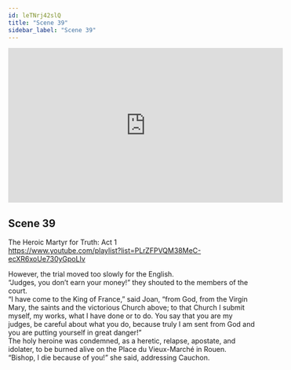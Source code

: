 ```yaml
---
id: leTNrj42slQ
title: "Scene 39"
sidebar_label: "Scene 39"
---
```


<div class="video-float-container">
  <iframe
    width="560"
    height="315"
    src="https://www.youtube.com/embed/leTNrj42slQ"
    title="YouTube video player"
    frameborder="0"
    allow="accelerometer; autoplay; clipboard-write; encrypted-media; gyroscope; picture-in-picture; web-share"
    referrerpolicy="strict-origin-when-cross-origin"
    allowfullscreen
  ></iframe>
</div>

## Scene 39

The Heroic Martyr for Truth: Act 1   
https://www.youtube.com/playlist?list=PLrZFPVQM38MeC-ecXR6xoUe730yGpoLlv 

However, the trial moved too slowly for the English.  
“Judges, you don’t earn your money!” they shouted to the members of the court.  
“I have come to the King of France,” said Joan, “from God, from the Virgin Mary, the saints and the victorious Church above; to that Church I submit myself, my works, what I have done or to do. You say that you are my judges, be careful about what you do, because truly I am sent from God and you are putting yourself in great danger!”  
The holy heroine was condemned, as a heretic, relapse, apostate, and idolater, to be burned alive on the Place du Vieux-Marché in Rouen.  
“Bishop, I die because of you!” she said, addressing Cauchon.
